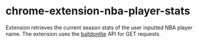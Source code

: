 # chrome-extension-nba-player-stats
Extension retrieves the current season stats of the user inputted NBA player name.
The extension uses the [balldontlie](https://www.balldontlie.io/#introduction) API for GET requests.
